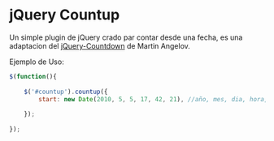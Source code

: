 # jQuery Countup

Un simple plugin de jQuery crado par contar desde una fecha, es una adaptacion del [jQuery-Countdown](https://github.com/martinaglv/jQuery-Countdown) de Martin Angelov.


Ejemplo de Uso:

```js
$(function(){
		
	$('#countup').countup({
    	start: new Date(2010, 5, 5, 17, 42, 21), //año, mes, dia, hora, minutos, segundos
  
	});
	
});
```
